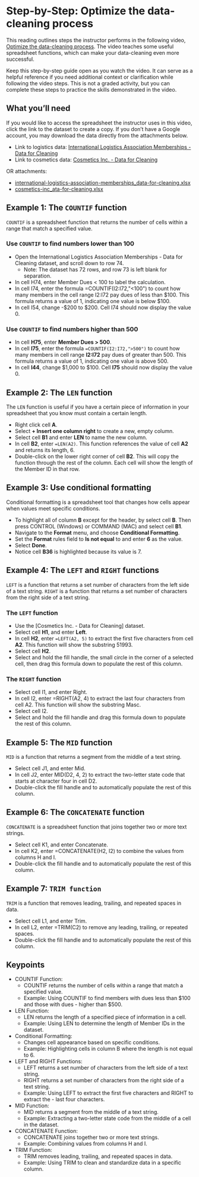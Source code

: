 # Step-by-Step: Optimize the data-cleaning process

This reading outlines steps the instructor performs in the following video, [Optimize the data-cleaning process](./s4_video_optimize-data-cleaning-process.md). The video teaches some useful spreadsheet functions, which can make your data-cleaning even more successful.

Keep this step-by-step guide open as you watch the video. It can serve as a helpful reference if you need additional context or clarification while following the video steps. This is not a graded activity, but you can complete these steps to practice the skills demonstrated in the video.

## What you’ll need

If you would like to access the spreadsheet the instructor uses in this video, click the link to the dataset to create a copy. If you don’t have a Google account, you may download the data directly from the attachments below.

- Link to logistics data: [International Logistics Association Memberships - Data for Cleaning](https://docs.google.com/spreadsheets/d/1jmxXS6ZJEMtaoli5__qApb9LE_nXkU2ysf5c8N1tiQA/template/preview)
- Link to cosmetics data: [Cosmetics Inc. - Data for Cleaning](https://docs.google.com/spreadsheets/d/12U9Y4IVAGwml7XWBBgC4j9l0cCjqIZlqJc9vu3jr6Ig/template/preview?resourcekey=0-ds9iuh8tsuB7PwGd2dHMDA#gid=0)

OR attachments:

- [international-logistics-association-memberships_data-for-cleaning.xlsx](./resources/international-logistics-association-memberships-data.xlsx)
- [cosmetics-inc_ata-for-cleaning.xlsx](./resources/cosmetics-inc_data.xlsx)

## Example 1: The `COUNTIF` function

`COUNTIF` is a spreadsheet function that returns the number of cells within a range that match a specified value.

### Use `COUNTIF` to find numbers lower than 100

- Open the  International Logistics Association Memberships - Data for Cleaning dataset, and scroll down to row 74.
  - Note: The dataset has 72 rows, and row 73 is left blank for separation.
- In cell H74, enter Member Dues < 100 to label the calculation.
- In cell I74, enter the formula =COUNTIF(I2:I72,"<100") to count how many members in the cell range I2:I72 pay dues of less than $100. This formula returns a value of 1, indicating one value is below $100.
- In cell I54, change -$200 to $200. Cell I74 should now display the value 0.

### Use `COUNTIF` to find numbers higher than 500

- In cell **H75**, enter **Member Dues > 500**.
- In cell **I75**, enter the formula `=COUNTIF(I2:I72,">500")` to count how many members in cell range **I2:I72** pay dues of greater than 500. This formula returns a value of 1, indicating one value is above 500.
- In cell **I44**, change $1,000 to $100. Cell **I75** should now display the value 0.

## Example 2: The `LEN` function

The `LEN` function is useful if you have a certain piece of information in your spreadsheet that you know must contain a certain length.

- Right click cell **A**.
- Select **+ Insert one column right** to create a new, empty column.
- Select cell **B1** and enter **LEN** to name the new column.
- In cell **B2**, enter `=LEN(A2)`. This function references the value of cell **A2** and returns its length, 6.
- Double-click on the lower right corner of cell **B2**. This will copy the function through the rest of the column. Each cell will show the length of the Member ID in that row.

## Example 3: Use conditional formatting

Conditional formatting is a spreadsheet tool that changes how cells appear when values meet specific conditions.

- To highlight all of column **B** except for the header, by select cell **B**. Then press CONTROL (Windows) or COMMAND (MAC) and select cell **B1**.
- Navigate to the **Format** menu, and choose **Conditional Formatting**.
- Set the **Format** rules field to **Is not equal** to and enter **6** as the value.
- Select **Done**.
- Notice cell **B36** is highlighted because its value is 7.

## Example 4: The `LEFT` and `RIGHT` functions

`LEFT` is a function that returns a set number of characters from the left side of a text string. `RIGHT` is a function that returns a set number of characters from the right side of a text string. 

### The `LEFT` function

- Use the [Cosmetics Inc. - Data for Cleaning] dataset.
- Select cell **H1**, and enter **Left**.
- In cell **H2**, enter `=LEFT(A2, 5)` to extract the first five characters from cell **A2**. This function will show the substring 51993.
- Select cell **H2**.
- Select and hold the fill handle, the small circle in the corner of a selected cell, then drag this formula down to populate the rest of this column.

### The `RIGHT` function

- Select cell I1, and enter Right.
- In cell I2, enter =RIGHT(A2, 4) to extract the last four characters from cell A2. This function will show the substring Masc.
- Select cell I2.
- Select and hold the fill handle and drag this formula down to populate the rest of this column.

## Example 5: The `MID` function

`MID` is a function that returns a segment from the middle of a text string.

- Select cell J1, and enter Mid.
- In cell J2, enter MID(D2, 4, 2) to extract the two-letter state code that starts at character four in cell D2.
- Double-click the fill handle and to automatically populate the rest of this column.

## Example 6: The `CONCATENATE` function

`CONCATENATE` is a spreadsheet function that joins together two or more text strings.

- Select cell K1, and enter Concatenate.
- In cell K2, enter =CONCATENATE(H2, I2) to combine the values from columns H and I.
- Double-click the fill handle and to automatically populate the rest of this column.

## Example 7: `TRIM function`

`TRIM` is a function that removes leading, trailing, and repeated spaces in data.

- Select cell L1, and enter Trim.
- In cell L2, enter =TRIM(C2) to remove any leading, trailing, or repeated spaces.
- Double-click the fill handle and to automatically populate the rest of this column.

## Keypoints

- COUNTIF Function:
  - COUNTIF returns the number of cells within a range that match a specified value.
  - Example: Using COUNTIF to find members with dues less than $100 and those with dues - higher than $500.
- LEN Function:
  - LEN returns the length of a specified piece of information in a cell.
  - Example: Using LEN to determine the length of Member IDs in the dataset.
- Conditional Formatting:
  - Changes cell appearance based on specific conditions.
  - Example: Highlighting cells in column B where the length is not equal to 6.
- LEFT and RIGHT Functions:
  - LEFT returns a set number of characters from the left side of a text string.
  - RIGHT returns a set number of characters from the right side of a text string.
  - Example: Using LEFT to extract the first five characters and RIGHT to extract the - last four characters.
- MID Function:
  - MID returns a segment from the middle of a text string.
  - Example: Extracting a two-letter state code from the middle of a cell in the dataset.
- CONCATENATE Function:
  - CONCATENATE joins together two or more text strings.
  - Example: Combining values from columns H and I.
- TRIM Function:
  - TRIM removes leading, trailing, and repeated spaces in data.
  - Example: Using TRIM to clean and standardize data in a specific column.
